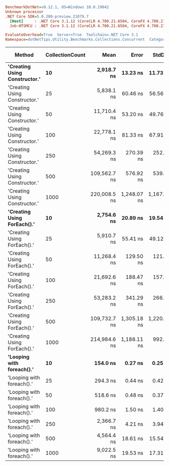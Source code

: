 ``` ini

BenchmarkDotNet=v0.12.1, OS=Windows 10.0.19042
Unknown processor
.NET Core SDK=5.0.200-preview.21079.7
  [Host]     : .NET Core 3.1.12 (CoreCLR 4.700.21.6504, CoreFX 4.700.21.6905), X64 RyuJIT
  Job-HTSMCU : .NET Core 3.1.12 (CoreCLR 4.700.21.6504, CoreFX 4.700.21.6905), X64 RyuJIT

EvaluateOverhead=True  Server=True  Toolchain=.NET Core 3.1  
Namespace=dotNetTips.Utility.Benchmarks.Collections.Concurrent  Categories=DistinctConcurrentBag,GenericCollections  

```
|                        Method | CollectionCount |         Mean |       Error |      StdDev |    StdErr |          Min |           Q1 |       Median |           Q3 |          Max |        Op/s | CI99.9% Margin | Iterations | Kurtosis | MValue | Skewness | Rank | LogicalGroup | Baseline | Code Size |  Gen 0 | Gen 1 | Gen 2 | Allocated |
|------------------------------ |---------------- |-------------:|------------:|------------:|----------:|-------------:|-------------:|-------------:|-------------:|-------------:|------------:|---------------:|-----------:|---------:|-------:|---------:|-----:|------------- |--------- |----------:|-------:|------:|------:|----------:|
| **&#39;Creating Using Constructor.&#39;** |              **10** |   **2,918.7 ns** |    **13.23 ns** |    **11.73 ns** |   **3.13 ns** |   **2,901.5 ns** |   **2,912.2 ns** |   **2,915.9 ns** |   **2,923.6 ns** |   **2,944.7 ns** |   **342,623.0** |     **13.2292 ns** |      **14.00** |    **2.579** |  **2.000** |   **0.6584** |    **7** |            ***** |       **No** |     **333 B** | **0.0038** |     **-** |     **-** |    **1424 B** |
| &#39;Creating Using Constructor.&#39; |              25 |   5,838.1 ns |    60.46 ns |    56.56 ns |  14.60 ns |   5,753.0 ns |   5,774.8 ns |   5,858.8 ns |   5,884.0 ns |   5,913.2 ns |   171,288.1 |     60.4637 ns |      15.00 |    1.354 |  2.000 |  -0.3102 |    9 |            * |       No |     333 B | 0.0076 |     - |     - |    2192 B |
| &#39;Creating Using Constructor.&#39; |              50 |  11,710.4 ns |    53.20 ns |    49.76 ns |  12.85 ns |  11,635.7 ns |  11,667.9 ns |  11,699.2 ns |  11,750.9 ns |  11,782.3 ns |    85,394.1 |     53.1979 ns |      15.00 |    1.273 |  2.000 |  -0.0488 |   12 |            * |       No |     333 B | 0.0153 |     - |     - |    4408 B |
| &#39;Creating Using Constructor.&#39; |             100 |  22,778.1 ns |    81.33 ns |    67.91 ns |  18.84 ns |  22,650.1 ns |  22,743.2 ns |  22,785.1 ns |  22,828.7 ns |  22,878.4 ns |    43,901.9 |     81.3260 ns |      13.00 |    1.894 |  2.000 |  -0.1720 |   14 |            * |       No |     333 B | 0.0305 |     - |     - |    9064 B |
| &#39;Creating Using Constructor.&#39; |             250 |  54,269.3 ns |   270.39 ns |   252.92 ns |  65.30 ns |  53,665.8 ns |  54,152.8 ns |  54,313.0 ns |  54,401.1 ns |  54,723.8 ns |    18,426.6 |    270.3919 ns |      15.00 |    3.146 |  2.000 |  -0.5553 |   16 |            * |       No |     333 B | 0.0610 |     - |     - |   19288 B |
| &#39;Creating Using Constructor.&#39; |             500 | 109,562.7 ns |   576.92 ns |   539.65 ns | 139.34 ns | 108,596.1 ns | 109,154.6 ns | 109,635.0 ns | 110,004.7 ns | 110,220.4 ns |     9,127.2 |    576.9176 ns |      15.00 |    1.590 |  2.000 |  -0.4082 |   17 |            * |       No |     333 B | 0.1221 |     - |     - |   40168 B |
| &#39;Creating Using Constructor.&#39; |            1000 | 220,008.5 ns | 1,248.07 ns | 1,167.45 ns | 301.43 ns | 217,986.0 ns | 219,092.7 ns | 220,299.6 ns | 220,943.6 ns | 221,454.8 ns |     4,545.3 |  1,248.0704 ns |      15.00 |    1.751 |  2.000 |  -0.4133 |   19 |            * |       No |     333 B | 0.2441 |     - |     - |   83336 B |
|   **&#39;Creating Using ForEach().&#39;** |              **10** |   **2,754.6 ns** |    **20.89 ns** |    **19.54 ns** |   **5.04 ns** |   **2,733.3 ns** |   **2,737.4 ns** |   **2,750.1 ns** |   **2,770.6 ns** |   **2,789.2 ns** |   **363,026.1** |     **20.8883 ns** |      **15.00** |    **1.623** |  **2.000** |   **0.5331** |    **6** |            ***** |       **No** |     **406 B** | **0.0038** |     **-** |     **-** |    **1312 B** |
|   &#39;Creating Using ForEach().&#39; |              25 |   5,910.7 ns |    55.41 ns |    49.12 ns |  13.13 ns |   5,859.7 ns |   5,879.2 ns |   5,886.7 ns |   5,932.6 ns |   6,031.9 ns |   169,184.5 |     55.4143 ns |      14.00 |    3.159 |  2.000 |   1.1094 |    9 |            * |       No |     406 B |      - |     - |     - |    1978 B |
|   &#39;Creating Using ForEach().&#39; |              50 |  11,268.4 ns |   129.50 ns |   121.13 ns |  31.28 ns |  11,139.6 ns |  11,195.0 ns |  11,217.4 ns |  11,348.9 ns |  11,551.9 ns |    88,743.5 |    129.4984 ns |      15.00 |    2.596 |  2.000 |   0.9355 |   11 |            * |       No |     406 B | 0.0153 |     - |     - |    3976 B |
|   &#39;Creating Using ForEach().&#39; |             100 |  21,692.6 ns |   188.47 ns |   157.38 ns |  43.65 ns |  21,458.3 ns |  21,602.4 ns |  21,646.7 ns |  21,773.9 ns |  22,017.9 ns |    46,098.6 |    188.4723 ns |      13.00 |    2.210 |  2.000 |   0.5490 |   13 |            * |       No |     406 B | 0.0305 |     - |     - |    8232 B |
|   &#39;Creating Using ForEach().&#39; |             250 |  53,283.2 ns |   341.29 ns |   266.46 ns |  76.92 ns |  52,804.3 ns |  53,136.5 ns |  53,282.3 ns |  53,472.7 ns |  53,638.3 ns |    18,767.6 |    341.2940 ns |      12.00 |    1.836 |  2.000 |  -0.2874 |   15 |            * |       No |     406 B | 0.0610 |     - |     - |   17256 B |
|   &#39;Creating Using ForEach().&#39; |             500 | 109,732.7 ns | 1,305.18 ns | 1,220.87 ns | 315.23 ns | 107,280.1 ns | 109,269.9 ns | 110,074.3 ns | 110,525.0 ns | 111,251.5 ns |     9,113.1 |  1,305.1793 ns |      15.00 |    2.410 |  2.000 |  -0.8025 |   17 |            * |       No |     406 B | 0.1221 |     - |     - |   36136 B |
|   &#39;Creating Using ForEach().&#39; |            1000 | 214,984.6 ns | 1,188.11 ns |   992.12 ns | 275.17 ns | 213,156.8 ns | 214,179.0 ns | 214,939.7 ns | 215,323.4 ns | 216,862.5 ns |     4,651.5 |  1,188.1055 ns |      13.00 |    2.383 |  2.000 |   0.1657 |   18 |            * |       No |     406 B | 0.2441 |     - |     - |   75306 B |
|     **&#39;Looping with foreach().&#39;** |              **10** |     **154.0 ns** |     **0.27 ns** |     **0.25 ns** |   **0.07 ns** |     **153.7 ns** |     **153.8 ns** |     **153.9 ns** |     **154.2 ns** |     **154.5 ns** | **6,494,874.8** |      **0.2696 ns** |      **15.00** |    **2.079** |  **2.000** |   **0.6694** |    **1** |            ***** |       **No** |     **729 B** | **0.0153** |     **-** |     **-** |     **144 B** |
|     &#39;Looping with foreach().&#39; |              25 |     294.3 ns |     0.44 ns |     0.42 ns |   0.11 ns |     293.5 ns |     294.0 ns |     294.3 ns |     294.5 ns |     294.9 ns | 3,398,140.0 |      0.4437 ns |      15.00 |    1.902 |  2.000 |  -0.2179 |    2 |            * |       No |     729 B | 0.0281 |     - |     - |     264 B |
|     &#39;Looping with foreach().&#39; |              50 |     518.6 ns |     0.48 ns |     0.37 ns |   0.11 ns |     518.0 ns |     518.3 ns |     518.7 ns |     518.8 ns |     519.2 ns | 1,928,247.3 |      0.4754 ns |      12.00 |    1.796 |  2.000 |   0.0534 |    3 |            * |       No |     729 B | 0.0486 |     - |     - |     464 B |
|     &#39;Looping with foreach().&#39; |             100 |     980.2 ns |     1.50 ns |     1.40 ns |   0.36 ns |     977.9 ns |     979.1 ns |     979.8 ns |     981.2 ns |     982.2 ns | 1,020,247.6 |      1.4990 ns |      15.00 |    1.482 |  2.000 |  -0.0240 |    4 |            * |       No |     729 B | 0.0896 |     - |     - |     864 B |
|     &#39;Looping with foreach().&#39; |             250 |   2,366.7 ns |     4.21 ns |     3.94 ns |   1.02 ns |   2,360.5 ns |   2,363.2 ns |   2,367.7 ns |   2,369.8 ns |   2,372.4 ns |   422,529.2 |      4.2072 ns |      15.00 |    1.533 |  2.000 |  -0.2245 |    5 |            * |       No |     729 B | 0.2213 |     - |     - |    2064 B |
|     &#39;Looping with foreach().&#39; |             500 |   4,564.4 ns |    18.61 ns |    15.54 ns |   4.31 ns |   4,542.5 ns |   4,554.1 ns |   4,561.8 ns |   4,574.4 ns |   4,593.4 ns |   219,085.2 |     18.6061 ns |      13.00 |    1.833 |  2.000 |   0.4085 |    8 |            * |       No |     729 B | 0.4272 |     - |     - |    4064 B |
|     &#39;Looping with foreach().&#39; |            1000 |   9,022.5 ns |    19.53 ns |    17.31 ns |   4.63 ns |   8,999.6 ns |   9,011.5 ns |   9,018.1 ns |   9,026.3 ns |   9,059.7 ns |   110,833.8 |     19.5277 ns |      14.00 |    2.454 |  2.000 |   0.7925 |   10 |            * |       No |     729 B | 0.8545 |     - |     - |    8064 B |
